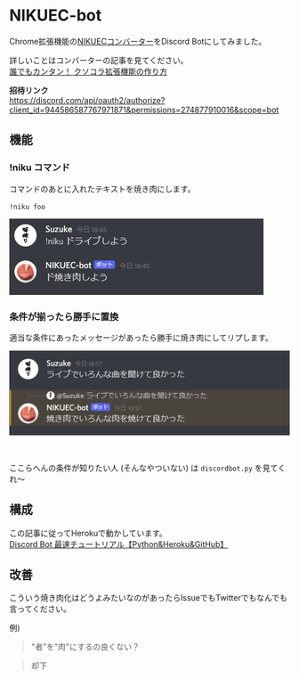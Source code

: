 # NIKUEC-bot
Chrome拡張機能の[NIKUECコンバーター](https://github.com/Suzukeh/NIKUEC-Converter)をDiscord Botにしてみました。

詳しいことはコンバーターの記事を見てください。<br>
[誰でもカンタン！ クソコラ拡張機能の作り方](https://suzuke.dev/posts/reprints/nikuec-converter/)


**招待リンク**<br>
https://discord.com/api/oauth2/authorize?client_id=944586587767971871&permissions=274877910016&scope=bot

## 機能

### !niku コマンド
コマンドのあとに入れたテキストを焼き肉にします。

```
!niku foo
```


![](img/02-21-18-48-56.png)

### 条件が揃ったら勝手に置換

適当な条件にあったメッセージがあったら勝手に焼き肉にしてリプします。

![](img/02-21-18-58-33.png)

<br>


ここらへんの条件が知りたい人 (そんなやついない) は `discordbot.py` を見てくれ～

## 構成

この記事に従ってHerokuで動かしています。<br>
[Discord Bot 最速チュートリアル【Python&Heroku&GitHub】](https://qiita.com/1ntegrale9/items/aa4b373e8895273875a8)

## 改善

こういう焼き肉化はどうよみたいなのがあったらIssueでもTwitterでもなんでも言ってください。

例)

> "者"を"肉"にするの良くない？

> 却下